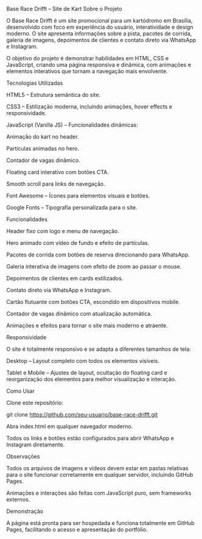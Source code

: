 Base Race Drifft – Site de Kart
Sobre o Projeto

O Base Race Drifft é um site promocional para um kartódromo em Brasília, desenvolvido com foco em experiência do usuário, interatividade e design moderno. O site apresenta informações sobre a pista, pacotes de corrida, galeria de imagens, depoimentos de clientes e contato direto via WhatsApp e Instagram.

O objetivo do projeto é demonstrar habilidades em HTML, CSS e JavaScript, criando uma página responsiva e dinâmica, com animações e elementos interativos que tornam a navegação mais envolvente.

Tecnologias Utilizadas

HTML5 – Estrutura semântica do site.

CSS3 – Estilização moderna, incluindo animações, hover effects e responsividade.

JavaScript (Vanilla JS) – Funcionalidades dinâmicas:

Animação do kart no header.

Partículas animadas no hero.

Contador de vagas dinâmico.

Floating card interativo com botões CTA.

Smooth scroll para links de navegação.

Font Awesome – Ícones para elementos visuais e botões.

Google Fonts – Tipografia personalizada para o site.

Funcionalidades

Header fixo com logo e menu de navegação.

Hero animado com vídeo de fundo e efeito de partículas.

Pacotes de corrida com botões de reserva direcionando para WhatsApp.

Galeria interativa de imagens com efeito de zoom ao passar o mouse.

Depoimentos de clientes em cards estilizados.

Contato direto via WhatsApp e Instagram.

Cartão flutuante com botões CTA, escondido em dispositivos mobile.

Contador de vagas dinâmico com atualização automática.

Animações e efeitos para tornar o site mais moderno e atraente.

Responsividade

O site é totalmente responsivo e se adapta a diferentes tamanhos de tela:

Desktop – Layout completo com todos os elementos visíveis.

Tablet e Mobile – Ajustes de layout, ocultação do floating card e reorganização dos elementos para melhor visualização e interação.

Como Usar

Clone este repositório:

git clone https://github.com/seu-usuario/base-race-drifft.git


Abra index.html em qualquer navegador moderno.

Todos os links e botões estão configurados para abrir WhatsApp e Instagram diretamente.

Observações

Todos os arquivos de imagens e vídeos devem estar em pastas relativas para o site funcionar corretamente em qualquer servidor, incluindo GitHub Pages.

Animações e interações são feitas com JavaScript puro, sem frameworks externos.

Demonstração

A página está pronta para ser hospedada e funciona totalmente em GitHub Pages, facilitando o acesso e apresentação do portfólio.

